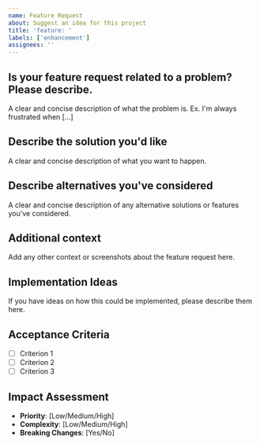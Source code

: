 ```yaml
---
name: Feature Request
about: Suggest an idea for this project
title: 'feature: '
labels: ['enhancement']
assignees: ''
---
```


## Is your feature request related to a problem? Please describe.
A clear and concise description of what the problem is. Ex. I'm always frustrated when [...]

## Describe the solution you'd like
A clear and concise description of what you want to happen.

## Describe alternatives you've considered
A clear and concise description of any alternative solutions or features you've considered.

## Additional context
Add any other context or screenshots about the feature request here.

## Implementation Ideas
If you have ideas on how this could be implemented, please describe them here.

## Acceptance Criteria
- [ ] Criterion 1
- [ ] Criterion 2
- [ ] Criterion 3

## Impact Assessment
- **Priority**: [Low/Medium/High]
- **Complexity**: [Low/Medium/High]
- **Breaking Changes**: [Yes/No]